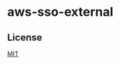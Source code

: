 # aws-sso-external

## License

[MIT](https://github.com/kabesan/aws-sso-external/blob/main/LICENSE)
